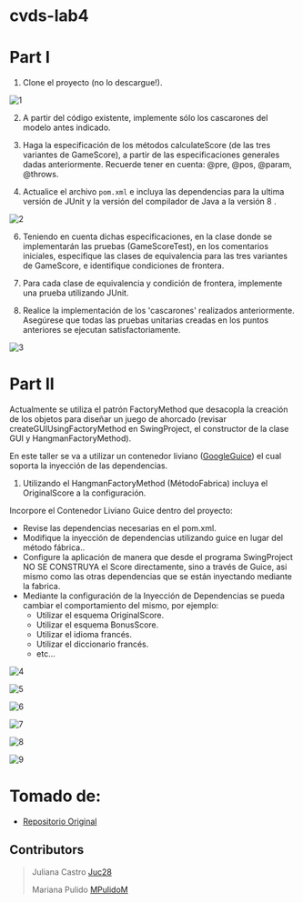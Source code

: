 # cvds-lab4
# Part I
1. Clone el proyecto (no lo descargue!).

![1](https://github.com/Juc28/cvds-lab4/blob/master/pantallazos/CapturaPan.png)
   
2. A partir del código existente, implemente sólo los cascarones del
   modelo antes indicado.

3. Haga la especificación de los métodos calculateScore (de las tres
   variantes de GameScore), a partir de las especificaciones
   generales dadas anteriormente. Recuerde tener en cuenta: @pre,
   @pos, @param, @throws.

5. Actualice el archivo `pom.xml` e incluya las dependencias para la ultima versión de JUnit y la versión del compilador de Java a la versión 8 .

![2](https://github.com/Juc28/cvds-lab4/blob/master/pantallazos/CapturaPan1.png)

6. Teniendo en cuenta dichas especificaciones, en la clase donde se
   implementarán las pruebas (GameScoreTest), en los
   comentarios iniciales, especifique las clases de equivalencia para
   las tres variantes de GameScore, e identifique
   condiciones de frontera. 

7. Para cada clase de equivalencia y condición de frontera, implemente
   una prueba utilizando JUnit.

9. Realice la implementación de los 'cascarones' realizados anteriormente.
   Asegúrese que todas las pruebas unitarias creadas en los puntos anteriores
   se ejecutan satisfactoriamente.


![3](https://github.com/Juc28/cvds-lab4/blob/master/pantallazos/CapturaPan2.png)


# Part II


Actualmente se utiliza el patrón FactoryMethod
que desacopla la creación de los objetos para diseñar un juego
de ahorcado (revisar createGUIUsingFactoryMethod en SwingProject, el
constructor de la clase GUI y HangmanFactoryMethod).

En este taller se va a utilizar un contenedor liviano ([GoogleGuice](https://github.com/google/guice)) el cual soporta la inyección de las dependencias.

1. Utilizando el HangmanFactoryMethod (MétodoFabrica) incluya el
   OriginalScore a la configuración.

Incorpore el Contenedor Liviano Guice dentro del proyecto:

* Revise las dependencias necesarias en el pom.xml.
* Modifique la inyección de dependencias utilizando guice en lugar del
  método fábrica..
* Configure la aplicación de manera que desde el programa SwingProject
  NO SE CONSTRUYA el Score directamente, sino a través de Guice, asi
  mismo como las otras dependencias que se están inyectando mediante
  la fabrica.
* Mediante la configuración de la Inyección de
  Dependencias se pueda cambiar el comportamiento del mismo, por
  ejemplo:
	* Utilizar el esquema OriginalScore.
	* Utilizar el esquema BonusScore.
	* Utilizar el idioma francés.
    * Utilizar el diccionario francés.
	* etc...
 
 ![4](https://github.com/Juc28/cvds-lab4/blob/master/pantallazos/CapturaPan3.png)
 
 ![5](https://github.com/Juc28/cvds-lab4/blob/master/pantallazos/CapturaPan4.png)
 
 ![6](https://github.com/Juc28/cvds-lab4/blob/master/pantallazos/CapturaPan5.png)
 
 ![7](https://github.com/Juc28/cvds-lab4/blob/master/pantallazos/CapturaPan6.png)
 
 ![8](https://github.com/Juc28/cvds-lab4/blob/master/pantallazos/CapturaPan7.png)
 
 ![9](https://github.com/Juc28/cvds-lab4/blob/master/pantallazos/CapturaPant8.png)

# Tomado de:
* [Repositorio Original](https://github.com/PDSW-ECI/LigthwayContainer_DependencyInjection_Hangman)

## Contributors

> Juliana Castro [Juc28](https://github.com/Juc28)
>
> Mariana Pulido [MPulidoM](https://github.com/MPulidoM)
